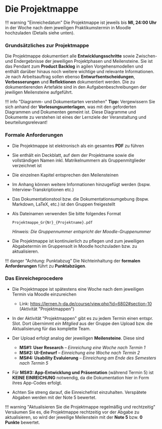 # Die Projektmappe

<!--
!!! warning
    **Grundsätzliches zur Projektmappe**  
    Die Projektmappe ist elektronisch als PDF zu führen und vor jedem Termin in den jeweiligen Übungsslot in Moodle hochzuladen. 

    Bitte verwenden Sie folgendes Format für den Dateinamen:  
    `Projektmappe_Gr{Nr}_{Projektname}.pdf`

    Bitte vermerken Sie auch die Namen alle Teammitglieder auf dem Deckblatt.
-->

!!! warning "Einreichedatum"
    Die Projektmappe ist jeweils bis **MI, 24:00 Uhr** in der Woche nach dem jeweiligen Praktikumstermin in Moodle hochzuladen (Details siehe unten).

### Grundsätzliches zur Projektmappe

Die Projektmappe dokumentiert alle **Entwicklungsschritte** sowie Zwischen- und Endergebnisse der jeweiligen Projektphasen und Meilensteine. 
Sie ist das Pendant zum **Product Backlog** in agilen Vorgehensmodellen und enthält darüber hinaus noch weitere wichtige und relevante Informationen. 
Je nach Arbeitsauftrag sollen ebenso **Entwurfsentscheidungen**, **Verbesserungen** und **Reflektionen** dokumentiert werden. Die zu dokumentierenden Artefakte sind in den Aufgabenbeschreibungen der jewiligen Meilensteine aufgeführt.

!!! info "Diagramm- und Dokumentarten verstehen"
    **Tipp:** Vergewissern Sie sich anhand der **Vorlesungsunterlagen**, was mit den geforderten Diagrammen und Dokumenten gemeint ist. Diese Diagramme und Dokumente zu verstehen ist eines der Lernziele der Veranstaltung und beurteilungsrelevant!


### Formale Anforderungen

- Die Projektmappe ist elektronisch als ein gesamtes **PDF** zu führen 
- Sie enthält ein Deckblatt, auf dem der Projektname sowie die vollständigen Namen inkl. Matrikelnummern als Gruppenmitglieder verzeichnet ist
- Die einzelnen Kapitel entsprechen den Meilensteinen
- Im Anhang können weitere Informationen hinzugefügt werden (bspw. Interview-Transkriptionen etc.)
- Das Dokumentationstool bzw. die Dokumentationsumgebung (bspw. Markdown, LaTeX, etc.) ist den Gruppen freigestellt
- Als Dateinamen verwenden Sie bitte folgendes Format

    `Projektmappe_Gr{Nr}_{Projektname}.pdf`

    _Hinweis: Die Gruppennummer entspricht der Moodle-Gruppenummer_

- Die Projektmappe ist kontinuierlich zu pflegen und zum jeweiligen Abgabetermin im Gruppensolt in Moodle hochzuladen bzw. zu aktualisieren.

!!! danger "Achtung: Punktabzug"
    Die Nichteinhaltung der **formalen Anforderungen** führt zu **Punktabzügen**.


### Das Einreicheprocedere

- Die Projektmappe ist spätestens eine Woche nach dem jeweiligen Termin via Moodle einzureichen
    - Link: <https://lernen.h-da.de/course/view.php?id=6802#section-10> (Aktivität "Projektmappen")
- In der Aktivität "Projektmappen" gibt es zu jedem Termin einen entspr. Slot. Dort übernimmt _ein Mitglied_ aus der Gruppe den Upload bzw. die Aktualisierung für das komplette Team.
- Der Upload erfolgt analog der jeweiligen **Meilensteine**. Diese sind
    - **MS#1: User Research** – _Einreichung eine Woche nach Termin 1_
    - **MS#2: UI-Entwurf** – _Einreichung eine Woche nach Termin 2_
    - **MS#4: Usability Evaluierung** – _Einreichung am Ende des Semesters nach Termin 5_
  
- Für **MS#3: App-Entwicklung und Präsentation** (während Termin 5) ist **KEINE EINREICHUNG** notwendig, da die Dokumentation hier in Form ihres App-Codes erfolgt.
- Achten Sie streng darauf, die Einreichefrist einzuhalten. Verspätete Abgaben werden mit der Note 5 bewertet.

!!! warning "Aktualisieren Sie die Projektmappe regelmäßig und rechtzeitig"
    Versäumen Sie es, die Projektmappe rechtzeitig vor der Abgabe zu aktualisieren, so wird der jeweilige Meilenstein mit der **Note 5** bzw. **0 Punkte** bewertet. 




<!-- 
!!! Warning
    **Hinweis:** Sie müssen die Projektmappe bei **jedem Praktikumstermin** dabei haben!
-->

<!--
Sammeln Sie **projektbegleitend** alle Dokumente, die in den nachfolgend beschriebenen Teilaufgaben verlangt werden, in einer **Projektmappe**. Die Projektmappe legen Sie dem Betreuer bei **jedem Praktikumstermin** mit den **Ergebnissen des vorigen Termins** vor. Insbesondere dient sie Ihnen selbst aber als Arbeitsunterlage und Referenz für die nächsten Schritte. 

**Formale Anforderungen** an die Projektmappe:

* Schnellhefter oder ähnliches, keine fliegenden Blätter (bei Papierform); PDF-Binder mit allen Dokumenten in einer Datei (bei elektronischer Fassung)
* Deckblatt mit Namen
* die einzelnen Dokumente sind sortiert entsprechend der Reihenfolge der Teilaufgaben
* alle Dokumente repräsentieren den aktuellen Stand, veraltete Versionen werden aussortiert
* die Diagramme gerne als Handskizzen; halten Sie sich nicht mit irgendwelchen Tools auf
* Texte bitte mit irgendeiner Textverarbeitung getippt und ausgedruckt
-->


